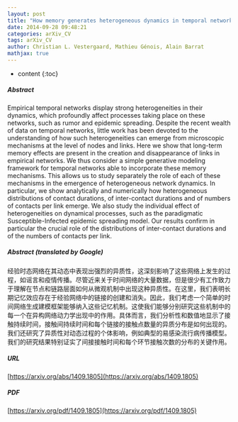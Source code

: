```yaml
---
layout: post
title: "How memory generates heterogeneous dynamics in temporal networks"
date: 2014-09-28 09:48:21
categories: arXiv_CV
tags: arXiv_CV
author: Christian L. Vestergaard, Mathieu Génois, Alain Barrat
mathjax: true
---
```


* content
{:toc}

##### Abstract
Empirical temporal networks display strong heterogeneities in their dynamics, which profoundly affect processes taking place on these networks, such as rumor and epidemic spreading. Despite the recent wealth of data on temporal networks, little work has been devoted to the understanding of how such heterogeneities can emerge from microscopic mechanisms at the level of nodes and links. Here we show that long-term memory effects are present in the creation and disappearance of links in empirical networks. We thus consider a simple generative modeling framework for temporal networks able to incorporate these memory mechanisms. This allows us to study separately the role of each of these mechanisms in the emergence of heterogeneous network dynamics. In particular, we show analytically and numerically how heterogeneous distributions of contact durations, of inter-contact durations and of numbers of contacts per link emerge. We also study the individual effect of heterogeneities on dynamical processes, such as the paradigmatic Susceptible-Infected epidemic spreading model. Our results confirm in particular the crucial role of the distributions of inter-contact durations and of the numbers of contacts per link.

##### Abstract (translated by Google)
经验时态网络在其动态中表现出强烈的异质性，这深刻影响了这些网络上发生的过程，如谣言和疫情传播。尽管近来关于时间网络的大量数据，但是很少有工作致力于理解在节点和链路层面如何从微观机制中出现这种异质性。在这里，我们表明长期记忆效应存在于经验网络中的链接的创建和消失。因此，我们考虑一个简单的时间网络生成建模框架能够纳入这些记忆机制。这使我们能够分别研究这些机制中的每一个在异构网络动力学出现中的作用。具体而言，我们分析性和数值地显示了接触持续时间，接触间持续时间和每个链接的接触点数量的异质分布是如何出现的。我们还研究了异质性对动态过程的个体影响，例如典型的易感染流行病传播模型。我们的研究结果特别证实了间接接触时间和每个环节接触次数的分布的关键作用。

##### URL
[https://arxiv.org/abs/1409.1805](https://arxiv.org/abs/1409.1805)

##### PDF
[https://arxiv.org/pdf/1409.1805](https://arxiv.org/pdf/1409.1805)

